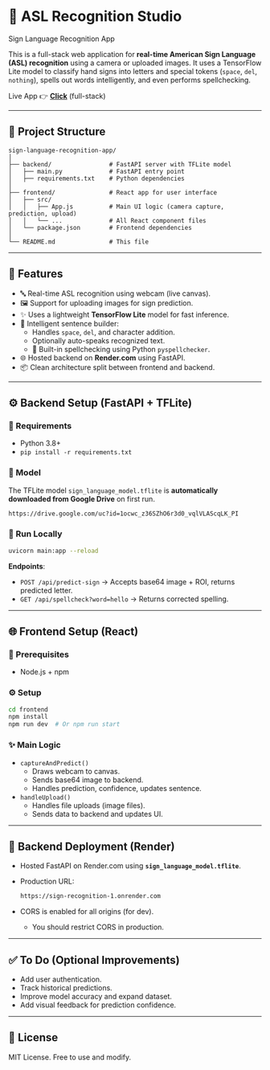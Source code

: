 # 🧠 ASL Recognition Studio
Sign Language Recognition App

This is a full-stack web application for **real-time American Sign Language (ASL) recognition** using a camera or uploaded images. It uses a TensorFlow Lite model to classify hand signs into letters and special tokens (`space`, `del`, `nothing`), spells out words intelligently, and even performs spellchecking.

Live App 👉 **[Click](https://sign-recognition.vercel.app/)** (full-stack)

---

## 📁 Project Structure

```
sign-language-recognition-app/
│
├── backend/                # FastAPI server with TFLite model
│   ├── main.py             # FastAPI entry point
│   ├── requirements.txt    # Python dependencies
│
├── frontend/               # React app for user interface
│   ├── src/
│   │   ├── App.js          # Main UI logic (camera capture, prediction, upload)
│   │   └── ...             # All React component files
│   └── package.json        # Frontend dependencies
│
└── README.md               # This file
```

---

## 🚀 Features

- 🔤 Real-time ASL recognition using webcam (live canvas).
- 🖼️ Support for uploading images for sign prediction.
- ✨ Uses a lightweight **TensorFlow Lite** model for fast inference.
- 🧠 Intelligent sentence builder:
  - Handles `space`, `del`, and character addition.
  - Optionally auto-speaks recognized text.
  - 📝 Built-in spellchecking using Python `pyspellchecker`.
- 🌐 Hosted backend on **Render.com** using FastAPI.
- 📦 Clean architecture split between frontend and backend.

---

## ⚙️ Backend Setup (FastAPI + TFLite)

### 🔧 Requirements

- Python 3.8+
- `pip install -r requirements.txt`

### 🧠 Model

The TFLite model `sign_language_model.tflite` is **automatically downloaded from Google Drive** on first run.

```bash
https://drive.google.com/uc?id=1ocwc_z36SZhO6r3d0_vqlVLAScqLK_PI
```

### 🏃 Run Locally

```bash
uvicorn main:app --reload
```

**Endpoints**:

- `POST /api/predict-sign` → Accepts base64 image + ROI, returns predicted letter.
- `GET /api/spellcheck?word=hello` → Returns corrected spelling.

---

## 🌐 Frontend Setup (React)

### 🚧 Prerequisites

- Node.js + npm

### ⚙️ Setup

```bash
cd frontend
npm install
npm run dev  # Or npm run start
```

### ✨ Main Logic

- `captureAndPredict()`
  - Draws webcam to canvas.
  - Sends base64 image to backend.
  - Handles prediction, confidence, updates sentence.
- `handleUpload()`
  - Handles file uploads (image files).
  - Sends data to backend and updates UI.

---

## 🔗 Backend Deployment (Render)

- Hosted FastAPI on Render.com using **`sign_language_model.tflite`**.
- Production URL:
  
  ```bash
  https://sign-recognition-1.onrender.com
  ```

- CORS is enabled for all origins (for dev).
  - You should restrict CORS in production.

---

## ✅ To Do (Optional Improvements)

- Add user authentication.
- Track historical predictions.
- Improve model accuracy and expand dataset.
- Add visual feedback for prediction confidence.

---

## 📜 License

MIT License. Free to use and modify.

